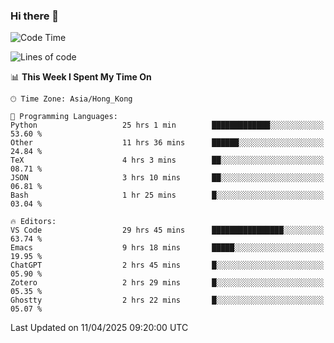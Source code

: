 ### Hi there 👋

<!--
**nicehiro/nicehiro** is a ✨ _special_ ✨ repository because its `README.md` (this file) appears on your GitHub profile.

Here are some ideas to get you started:

- 🔭 I’m currently working on ...
- 🌱 I’m currently learning ...
- 👯 I’m looking to collaborate on ...
- 🤔 I’m looking for help with ...
- 💬 Ask me about ...
- 📫 How to reach me: ...
- 😄 Pronouns: ...
- ⚡ Fun fact: ...
-->

<!--START_SECTION:waka-->
![Code Time](http://img.shields.io/badge/Code%20Time-499%20hrs%2027%20mins-blue)

![Lines of code](https://img.shields.io/badge/From%20Hello%20World%20I%27ve%20Written-1.6%20million%20lines%20of%20code-blue)

📊 **This Week I Spent My Time On** 

```text
🕑︎ Time Zone: Asia/Hong_Kong

💬 Programming Languages: 
Python                   25 hrs 1 min        █████████████░░░░░░░░░░░░   53.60 % 
Other                    11 hrs 36 mins      ██████░░░░░░░░░░░░░░░░░░░   24.84 % 
TeX                      4 hrs 3 mins        ██░░░░░░░░░░░░░░░░░░░░░░░   08.71 % 
JSON                     3 hrs 10 mins       ██░░░░░░░░░░░░░░░░░░░░░░░   06.81 % 
Bash                     1 hr 25 mins        █░░░░░░░░░░░░░░░░░░░░░░░░   03.04 % 

🔥 Editors: 
VS Code                  29 hrs 45 mins      ████████████████░░░░░░░░░   63.74 % 
Emacs                    9 hrs 18 mins       █████░░░░░░░░░░░░░░░░░░░░   19.95 % 
ChatGPT                  2 hrs 45 mins       █░░░░░░░░░░░░░░░░░░░░░░░░   05.90 % 
Zotero                   2 hrs 29 mins       █░░░░░░░░░░░░░░░░░░░░░░░░   05.35 % 
Ghostty                  2 hrs 22 mins       █░░░░░░░░░░░░░░░░░░░░░░░░   05.07 % 
```


 Last Updated on 11/04/2025 09:20:00 UTC
<!--END_SECTION:waka-->
